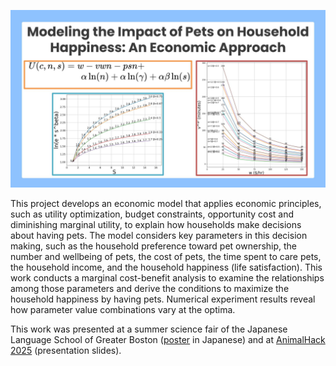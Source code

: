 <!--
## Modeling the Impact of Pets on Household Happiness: An Economic Approach
-->

<p align="center">
  <img src="logo.jpg" width="600" />
</p>

This project develops an economic model that applies economic principles, such as utility optimization, budget constraints, opportunity cost and diminishing marginal utility, to explain how households make decisions about having pets. The model considers key parameters in this decision making, such as the household preference toward pet ownership, the number and wellbeing of pets, the cost of pets, the time spent to care pets, the household income, and the household happiness (life satisfaction). This work conducts a marginal cost-benefit analysis to examine the relationships among those parameters and derive the conditions to maximize the household happiness by having pets. Numerical experiment results reveal how parameter value combinations vary at the optima. 

This work was presented at a summer science fair of the Japanese Language School of Greater Boston ([poster](./poster-jls.jpg) in Japanese) and at [AnimalHack 2025](https://animalhack2025.devpost.com/) (presentation slides). 
